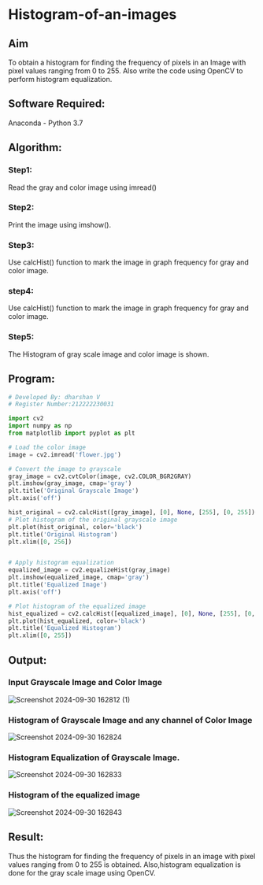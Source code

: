 # Histogram-of-an-images
## Aim
To obtain a histogram for finding the frequency of pixels in an Image with pixel values ranging from 0 to 255. Also write the code using OpenCV to perform histogram equalization.

## Software Required:
Anaconda - Python 3.7

## Algorithm:
### Step1:
Read the gray and color image using imread()

### Step2:
Print the image using imshow().



### Step3:
Use calcHist() function to mark the image in graph frequency for gray and color image.

### step4:
Use calcHist() function to mark the image in graph frequency for gray and color image.

### Step5:
The Histogram of gray scale image and color image is shown.


## Program:
```python
# Developed By: dharshan V
# Register Number:212222230031

import cv2
import numpy as np
from matplotlib import pyplot as plt

# Load the color image
image = cv2.imread('flower.jpg')

# Convert the image to grayscale
gray_image = cv2.cvtColor(image, cv2.COLOR_BGR2GRAY)
plt.imshow(gray_image, cmap='gray')
plt.title('Original Grayscale Image')
plt.axis('off')

hist_original = cv2.calcHist([gray_image], [0], None, [255], [0, 255])
# Plot histogram of the original grayscale image
plt.plot(hist_original, color='black')
plt.title('Original Histogram')
plt.xlim([0, 256])


# Apply histogram equalization
equalized_image = cv2.equalizeHist(gray_image)
plt.imshow(equalized_image, cmap='gray')
plt.title('Equalized Image')
plt.axis('off')

# Plot histogram of the equalized image
hist_equalized = cv2.calcHist([equalized_image], [0], None, [255], [0, 255])
plt.plot(hist_equalized, color='black')
plt.title('Equalized Histogram')
plt.xlim([0, 255])

```
## Output:
### Input Grayscale Image and Color Image
![Screenshot 2024-09-30 162812 (1)](https://github.com/user-attachments/assets/290952b8-6f52-465d-87d7-5d0fd4c13438)


### Histogram of Grayscale Image and any channel of Color Image
![Screenshot 2024-09-30 162824](https://github.com/user-attachments/assets/a7bb2f35-798a-4fc5-bebb-79d4895c620f)

### Histogram Equalization of Grayscale Image.
![Screenshot 2024-09-30 162833](https://github.com/user-attachments/assets/50a0384b-2457-4a0a-97b1-e7e1596da1bc)

### Histogram of the equalized image
![Screenshot 2024-09-30 162843](https://github.com/user-attachments/assets/85006b57-b40d-42a3-ba8d-913a49bf003c)


## Result: 
Thus the histogram for finding the frequency of pixels in an image with pixel values ranging from 0 to 255 is obtained. Also,histogram equalization is done for the gray scale image using OpenCV.
